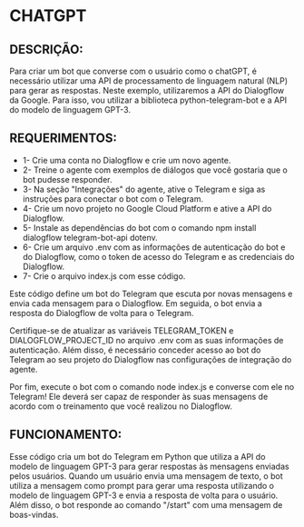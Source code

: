 # CHATGPT
## DESCRIÇÃO:
Para criar um bot que converse com o usuário como o chatGPT, é necessário utilizar uma API de processamento de linguagem natural (NLP) para gerar as respostas. Neste exemplo, utilizaremos a API do Dialogflow da Google. Para isso, vou utilizar a biblioteca python-telegram-bot e a API do modelo de linguagem GPT-3.

## REQUERIMENTOS:
* 1- Crie uma conta no Dialogflow e crie um novo agente.
* 2- Treine o agente com exemplos de diálogos que você gostaria que o bot pudesse responder.
* 3- Na seção "Integrações" do agente, ative o Telegram e siga as instruções para conectar o bot com o Telegram.
* 4- Crie um novo projeto no Google Cloud Platform e ative a API do Dialogflow.
* 5- Instale as dependências do bot com o comando npm install dialogflow telegram-bot-api dotenv.
* 6- Crie um arquivo .env com as informações de autenticação do bot e do Dialogflow, como o token de acesso do Telegram e as credenciais do Dialogflow.
* 7- Crie o arquivo index.js com esse código.

Este código define um bot do Telegram que escuta por novas mensagens e envia cada mensagem para o Dialogflow. Em seguida, o bot envia a resposta do Dialogflow de volta para o Telegram.

Certifique-se de atualizar as variáveis TELEGRAM_TOKEN e DIALOGFLOW_PROJECT_ID no arquivo .env com as suas informações de autenticação. Além disso, é necessário conceder acesso ao bot do Telegram ao seu projeto do Dialogflow nas configurações de integração do agente.

Por fim, execute o bot com o comando node index.js e converse com ele no Telegram! Ele deverá ser capaz de responder às suas mensagens de acordo com o treinamento que você realizou no Dialogflow.

## FUNCIONAMENTO:
Esse código cria um bot do Telegram em Python que utiliza a API do modelo de linguagem GPT-3 para gerar respostas às mensagens enviadas pelos usuários. Quando um usuário envia uma mensagem de texto, o bot utiliza a mensagem como prompt para gerar uma resposta utilizando o modelo de linguagem GPT-3 e envia a resposta de volta para o usuário. Além disso, o bot responde ao comando "/start" com uma mensagem de boas-vindas.

